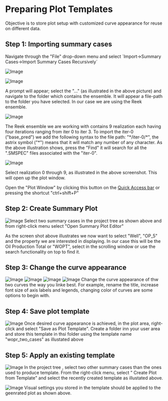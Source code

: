 # Preparing Plot Templates
Objective is to store plot setup with customized curve appearance for reuse on different data.


## Step 1: Importing summary cases

Navigate through the "File" drop-down menu and select ´Import->Summary Cases->Import Summary Cases Recursively´

![Image](./Resources/Pictures/import_recursively.png)

![Image](./Resources/Pictures/find_recursively.png)


A prompt will appear; select the "..." (as illustrated in the above picture) and navigate to the folder which contains the ensemble. It will appear a file-path to the folder you have selected. In our case we are using the Reek ensemble.

![Image](Resources/Pictures/filter_summarycases.png)

The Reek ensemble we are working with contains 9 realization each having four iterations ranging from iter 0 to iter 3. To import the iter-0 ("base_pred") we add the following syntax to the file path: "\*/iter-0/\*", the astrix symbol ("\*") means that it will match any number of any character. As the above illustration shows, press the "Find" it will search for all the ".SMSPEC" files associated with the "iter-0".

![Image](Resources/Pictures/select_ensemble.png)

Select realization 0 through 9, as illustrated in the above screenshot. This will open up the plot window.

Open the "Plot Window" by clicking this button on the [Quick Access bar](../graphical-user-interface/graphical-user-interface.md#quick-access-buttons) or pressing the shortcut "ctrl+shift+P"


## Step 2: Create Summary Plot
![Image](Resources/Pictures/select_twocases.png)
Select two summary cases in the project tree as shown above and from right-click menu select "Open Summary Plot Editor" 

As the screen shot above illustrates we now want to select "Well", "OP_5" and the property we are interested in displaying. In our case this will be the Oil Production Total or "WOPT", select in the scrolling window or use the search functionality on top to find it.


## Step 3: Change the curve appearance
![Image](Resources/Pictures/change_title.png)
![Image](Resources/Pictures/change_color.png)
![Image](Resources/Pictures/change_axis.png)
![Image](Resources/Pictures/change_font.png)
Change the curve appearance of thw two curves the way you linke best. For example, rename the title, increase font size of axis labels and legends, changing color of curves are some options to begin with.

## Step 4: Save plot template

![Image](Resources/Pictures/save_template.png)
Once desired curve appearance is achieved, in the plot area, right-click and select "Save as Plot Template". Create a folder inn your user area and store this template in thsi folder using the template name "wopr_two_cases" as illustated above


## Step 5: Apply an existing template
![Image](Resources/Pictures/apply_template.png)
In the project tree , select two other summary cases than the ones used to produce template. From the right-click menu, select " Create Plot from Template" and select the recently created template as illustated above.

![Image](Resources/Pictures/test_template.png)
Visual settings you stored in the template should be applied to the geenrated plot as shown above.



